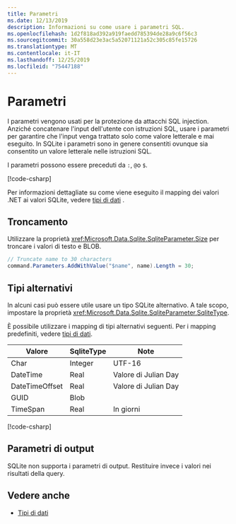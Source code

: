 ```yaml
---
title: Parametri
ms.date: 12/13/2019
description: Informazioni su come usare i parametri SQL.
ms.openlocfilehash: 1d2f818ad392a919faedd785394de28a9c6f56c3
ms.sourcegitcommit: 30a558d23e3ac5a52071121a52c305c85fe15726
ms.translationtype: MT
ms.contentlocale: it-IT
ms.lasthandoff: 12/25/2019
ms.locfileid: "75447188"
---
```

# <a name="parameters"></a>Parametri

I parametri vengono usati per la protezione da attacchi SQL injection. Anziché concatenare l'input dell'utente con istruzioni SQL, usare i parametri per garantire che l'input venga trattato solo come valore letterale e mai eseguito. In SQLite i parametri sono in genere consentiti ovunque sia consentito un valore letterale nelle istruzioni SQL.

I parametri possono essere preceduti da `:`, `@`o `$`.

[!code-csharp[](../../../../samples/snippets/standard/data/sqlite/HelloWorldSample/Program.cs?name=snippet_Parameter)]

Per informazioni dettagliate su come viene eseguito il mapping dei valori .NET ai valori SQLite, vedere [tipi di dati](types.md) .

## <a name="truncation"></a>Troncamento

Utilizzare la proprietà <xref:Microsoft.Data.Sqlite.SqliteParameter.Size> per troncare i valori di testo e BLOB.

```csharp
// Truncate name to 30 characters
command.Parameters.AddWithValue("$name", name).Length = 30;
```

## <a name="alternative-types"></a>Tipi alternativi

In alcuni casi può essere utile usare un tipo SQLite alternativo. A tale scopo, impostare la proprietà <xref:Microsoft.Data.Sqlite.SqliteParameter.SqliteType>.

È possibile utilizzare i mapping di tipi alternativi seguenti. Per i mapping predefiniti, vedere [tipi di dati](types.md).

| Valore          | SqliteType | Note          |
| -------------- | ---------- | ---------------- |
| Char           | Integer    | UTF-16           |
| DateTime       | Real       | Valore di Julian Day |
| DateTimeOffset | Real       | Valore di Julian Day |
| GUID           | Blob       |                  |
| TimeSpan       | Real       | In giorni          |

[!code-csharp[](../../../../samples/snippets/standard/data/sqlite/DateAndTimeSample/Program.cs?name=snippet_SqliteType)]

## <a name="output-parameters"></a>Parametri di output

SQLite non supporta i parametri di output. Restituire invece i valori nei risultati della query.

## <a name="see-also"></a>Vedere anche

* [Tipi di dati](types.md)
